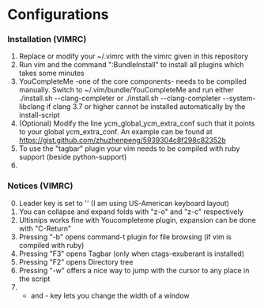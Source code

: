 # Configurations

### Installation (VIMRC)
1. Replace or modify your ~/.vimrc with the vimrc given in this repository
2. Run vim and the command ":BundleInstall" to install all plugins which takes some minutes
3. YouCompleteMe -one of the core components- needs to be compiled manually. Switch to ~/.vim/bundle/YouCompleteMe and run either ./install.sh --clang-completer  or ./install.sh --clang-completer --system-libclang if clang 3.7 or higher cannot be installed automatically by the install-script
4. (Optional) Modify the line ycm_global_ycm_extra_conf such that it points to your global ycm_extra_conf. An example can be found at https://gist.github.com/zhuzhenpeng/5939304c8f298c82352b
5. To use the "tagbar" plugin your vim needs to be compiled with ruby support (beside python-support)
6. 

### Notices (VIMRC)
0. Leader key is set to '\' (I am using US-American keyboard layout)
1. You can collapse and expand folds with "z-o" and "z-c" respectively
2. Ultisnips works fine with Youcompleteme plugin, expansion can be done with "C-Return"
3. Pressing "\-b" opens command-t plugin for file browsing (if vim is compiled with ruby)
4. Pressing "F3" opens Tagbar (only when ctags-exuberant is installed)
5. Pressing "F2" opens Directory tree
6. Pressing "\-w" offers a nice way to jump with the cursor to any place in the script
7. + and - key lets you change the width of a window
